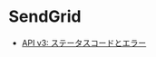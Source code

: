 # SendGrid

- [API v3: ステータスコードとエラー](https://sendgrid.kke.co.jp/docs/API_Reference/Web_API_v3/Mail/errors.html)
